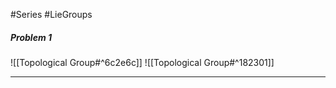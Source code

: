 #Series #LieGroups 

##### Problem 1

![[Topological Group#^6c2e6c]]
![[Topological Group#^182301]]

---
